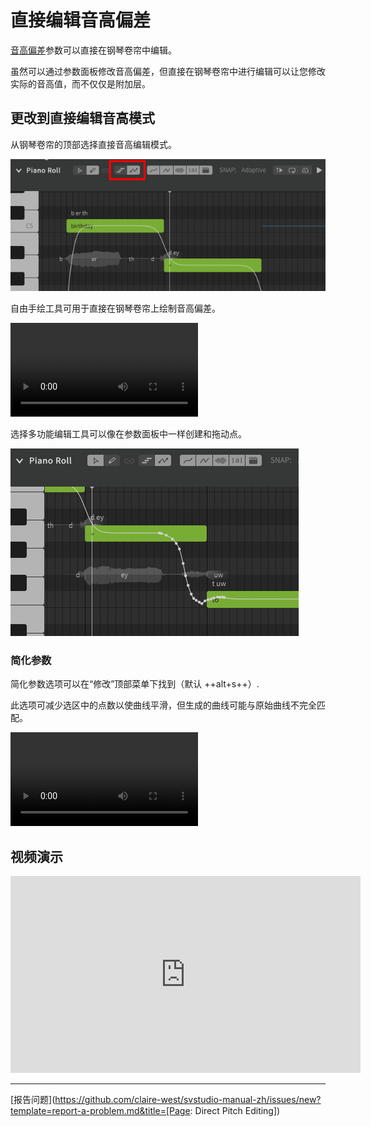 # 直接编辑音高偏差

[音高偏差](editing-parameters.md)参数可以直接在钢琴卷帘中编辑。

虽然可以通过参数面板修改音高偏差，但直接在钢琴卷帘中进行编辑可以让您修改实际的音高值，而不仅仅是附加层。

## 更改到直接编辑音高模式

从钢琴卷帘的顶部选择直接音高编辑模式。

![音高编辑模式](../img/parameters/pitch-edit-mode.png)

自由手绘工具可用于直接在钢琴卷帘上绘制音高偏差。

![type:video](../img/parameters/direct-freehand.mp4)

选择多功能编辑工具可以像在参数面板中一样创建和拖动点。

![Pitch Edit Mode with Pointer Tool](../img/parameters/pointer-tool-piano-roll.png)

### 简化参数

简化参数选项可以在“修改”顶部菜单下找到（默认 ++alt+s++）.

此选项可减少选区中的点数以使曲线平滑，但生成的曲线可能与原始曲线不完全匹配。

![type:video](../img/parameters/simplify-parameter-piano-roll.mp4)

## 视频演示

<iframe width="560" height="315" src="https://www.youtube-nocookie.com/embed/KwIWwpoxTiY" title="YouTube video player" frameborder="0" allowfullscreen></iframe>

---

[报告问题](https://github.com/claire-west/svstudio-manual-zh/issues/new?template=report-a-problem.md&title=[Page: Direct Pitch Editing])